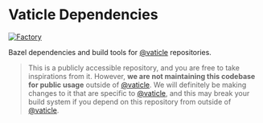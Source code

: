 # Vaticle Dependencies

[![Factory](https://factory.vaticle.com/api/status/vaticle/dependencies/badge.svg)](https://factory.vaticle.com/vaticle/dependencies)

Bazel dependencies and build tools for [@vaticle](https://github.com/typedb) repositories.

> This is a publicly accessible repository, and you are free to take inspirations from it. However, **we are not maintaining this codebase for public usage** outside of [@vaticle](https://github.com/typedb). We will definitely be making changes to it that are specific to [@vaticle](https://github.com/typedb), and this may break your build system if you depend on this repository from outside of [@vaticle](https://github.com/typedb).
